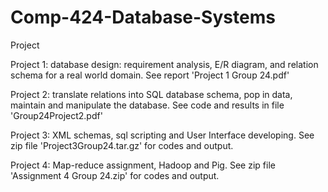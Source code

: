 # Comp-424-Database-Systems
Project

Project 1: database design: requirement analysis, E/R diagram, and relation schema for a real world domain. See report 'Project 1 Group 24.pdf'

Project 2: translate relations into SQL database schema, pop in data, maintain and manipulate the database. See code and results in file 'Group24Project2.pdf'

Project 3: XML schemas, sql scripting and User Interface developing. See zip file 'Project3Group24.tar.gz' for codes and output.

Project 4: Map-reduce assignment, Hadoop and Pig. See zip file 'Assignment 4 Group 24.zip' for codes and output.

